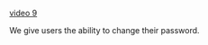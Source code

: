 [video 9](https://www.youtube.com/watch?v=0yp64NgmW_I&list=PLDZ_9qD1hkzMdre6oedUdyDTgoJYq-_AY&index=9)

We give users the ability to change their password.
